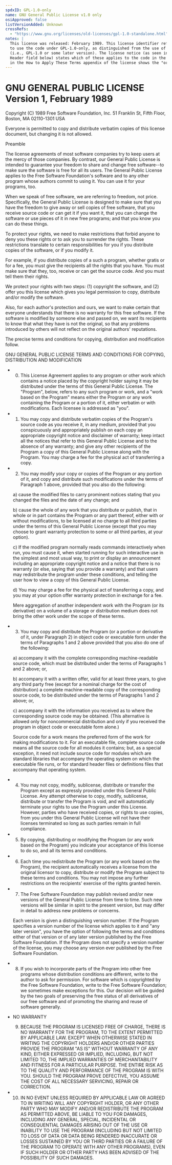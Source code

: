 ```yaml
---
spdxID: GPL-1.0-only
name: GNU General Public License v1.0 only
osiApproved: false
listVersionAdded: Unknown
crossRefs: 
  - "https://www.gnu.org/licenses/old-licenses/gpl-1.0-standalone.html"
notes: |
  This license was released: February 1989. This license identifier refers to the choice
  to use the code under GPL-1.0-only, as distinguished from the use of code under GPL-1.0-or-later
  (i.e., GPL-1.0 or some later version). The license notice (as seen in the Standard License
  Header field below) states which of these applies to the code in the file. The example
  in the How to Apply These Terms appendix of the license shows the "or later" approach.
---
```


# GNU GENERAL PUBLIC LICENSE Version 1, February 1989

Copyright (C) 1989 Free Software Foundation, Inc. 51 Franklin St, Fifth Floor, Boston, MA 02110-1301 USA

Everyone is permitted to copy and distribute verbatim copies of this license document, but changing it is not allowed.

Preamble

The license agreements of most software companies try to keep users at the mercy of those companies. By contrast, our General Public License is intended to guarantee your freedom to share and change free software--to make sure the software is free for all its users. The General Public License applies to the Free Software Foundation's software and to any other program whose authors commit to using it. You can use it for your programs, too.

When we speak of free software, we are referring to freedom, not price. Specifically, the General Public License is designed to make sure that you have the freedom to give away or sell copies of free software, that you receive source code or can get it if you want it, that you can change the software or use pieces of it in new free programs; and that you know you can do these things.

To protect your rights, we need to make restrictions that forbid anyone to deny you these rights or to ask you to surrender the rights. These restrictions translate to certain responsibilities for you if you distribute copies of the software, or if you modify it.

For example, if you distribute copies of a such a program, whether gratis or for a fee, you must give the recipients all the rights that you have. You must make sure that they, too, receive or can get the source code. And you must tell them their rights.

We protect your rights with two steps: (1) copyright the software, and (2) offer you this license which gives you legal permission to copy, distribute and/or modify the software.

Also, for each author's protection and ours, we want to make certain that everyone understands that there is no warranty for this free software. If the software is modified by someone else and passed on, we want its recipients to know that what they have is not the original, so that any problems introduced by others will not reflect on the original authors' reputations.

The precise terms and conditions for copying, distribution and modification follow.

GNU GENERAL PUBLIC LICENSE TERMS AND CONDITIONS FOR COPYING, DISTRIBUTION AND MODIFICATION

-
  0. This License Agreement applies to any program or other work which contains a notice placed by the copyright holder saying it may be distributed under the terms of this General Public License. The "Program", below, refers to any such program or work, and a "work based on the Program" means either the Program or any work containing the Program or a portion of it, either verbatim or with modifications. Each licensee is addressed as "you".

-
  1. You may copy and distribute verbatim copies of the Program's source code as you receive it, in any medium, provided that you conspicuously and appropriately publish on each copy an appropriate copyright notice and disclaimer of warranty; keep intact all the notices that refer to this General Public License and to the absence of any warranty; and give any other recipients of the Program a copy of this General Public License along with the Program. You may charge a fee for the physical act of transferring a copy.

-
  2. You may modify your copy or copies of the Program or any portion of it, and copy and distribute such modifications under the terms of Paragraph 1 above, provided that you also do the following:

  a) cause the modified files to carry prominent notices stating that you changed the files and the date of any change; and

  b) cause the whole of any work that you distribute or publish, that in whole or in part contains the Program or any part thereof, either with or without modifications, to be licensed at no charge to all third parties under the terms of this General Public License (except that you may choose to grant warranty protection to some or all third parties, at your option).

  c) If the modified program normally reads commands interactively when run, you must cause it, when started running for such interactive use in the simplest and most usual way, to print or display an announcement including an appropriate copyright notice and a notice that there is no warranty (or else, saying that you provide a warranty) and that users may redistribute the program under these conditions, and telling the user how to view a copy of this General Public License.

  d) You may charge a fee for the physical act of transferring a copy, and you may at your option offer warranty protection in exchange for a fee.

  Mere aggregation of another independent work with the Program (or its derivative) on a volume of a storage or distribution medium does not bring the other work under the scope of these terms.

-
  3. You may copy and distribute the Program (or a portion or derivative of it, under Paragraph 2) in object code or executable form under the terms of Paragraphs 1 and 2 above provided that you also do one of the following:

  a) accompany it with the complete corresponding machine-readable source code, which must be distributed under the terms of Paragraphs 1 and 2 above; or,

  b) accompany it with a written offer, valid for at least three years, to give any third party free (except for a nominal charge for the cost of distribution) a complete machine-readable copy of the corresponding source code, to be distributed under the terms of Paragraphs 1 and 2 above; or,

  c) accompany it with the information you received as to where the corresponding source code may be obtained. (This alternative is allowed only for noncommercial distribution and only if you received the program in object code or executable form alone.)

  Source code for a work means the preferred form of the work for making modifications to it. For an executable file, complete source code means all the source code for all modules it contains; but, as a special exception, it need not include source code for modules which are standard libraries that accompany the operating system on which the executable file runs, or for standard header files or definitions files that accompany that operating system.

-
  4. You may not copy, modify, sublicense, distribute or transfer the Program except as expressly provided under this General Public License. Any attempt otherwise to copy, modify, sublicense, distribute or transfer the Program is void, and will automatically terminate your rights to use the Program under this License. However, parties who have received copies, or rights to use copies, from you under this General Public License will not have their licenses terminated so long as such parties remain in full compliance.

-
  5. By copying, distributing or modifying the Program (or any work based on the Program) you indicate your acceptance of this license to do so, and all its terms and conditions.

-
  6. Each time you redistribute the Program (or any work based on the Program), the recipient automatically receives a license from the original licensor to copy, distribute or modify the Program subject to these terms and conditions. You may not impose any further restrictions on the recipients' exercise of the rights granted herein.

-
  7. The Free Software Foundation may publish revised and/or new versions of the General Public License from time to time. Such new versions will be similar in spirit to the present version, but may differ in detail to address new problems or concerns.

  Each version is given a distinguishing version number. If the Program specifies a version number of the license which applies to it and "any later version", you have the option of following the terms and conditions either of that version or of any later version published by the Free Software Foundation. If the Program does not specify a version number of the license, you may choose any version ever published by the Free Software Foundation.

-
  8. If you wish to incorporate parts of the Program into other free programs whose distribution conditions are different, write to the author to ask for permission. For software which is copyrighted by the Free Software Foundation, write to the Free Software Foundation; we sometimes make exceptions for this. Our decision will be guided by the two goals of preserving the free status of all derivatives of our free software and of promoting the sharing and reuse of software generally.

-
  NO WARRANTY

  9. BECAUSE THE PROGRAM IS LICENSED FREE OF CHARGE, THERE IS NO WARRANTY FOR THE PROGRAM, TO THE EXTENT PERMITTED BY APPLICABLE LAW. EXCEPT WHEN OTHERWISE STATED IN WRITING THE COPYRIGHT HOLDERS AND/OR OTHER PARTIES PROVIDE THE PROGRAM "AS IS" WITHOUT WARRANTY OF ANY KIND, EITHER EXPRESSED OR IMPLIED, INCLUDING, BUT NOT LIMITED TO, THE IMPLIED WARRANTIES OF MERCHANTABILITY AND FITNESS FOR A PARTICULAR PURPOSE. THE ENTIRE RISK AS TO THE QUALITY AND PERFORMANCE OF THE PROGRAM IS WITH YOU. SHOULD THE PROGRAM PROVE DEFECTIVE, YOU ASSUME THE COST OF ALL NECESSARY SERVICING, REPAIR OR CORRECTION.

-
  10. IN NO EVENT UNLESS REQUIRED BY APPLICABLE LAW OR AGREED TO IN WRITING WILL ANY COPYRIGHT HOLDER, OR ANY OTHER PARTY WHO MAY MODIFY AND/OR REDISTRIBUTE THE PROGRAM AS PERMITTED ABOVE, BE LIABLE TO YOU FOR DAMAGES, INCLUDING ANY GENERAL, SPECIAL, INCIDENTAL OR CONSEQUENTIAL DAMAGES ARISING OUT OF THE USE OR INABILITY TO USE THE PROGRAM (INCLUDING BUT NOT LIMITED TO LOSS OF DATA OR DATA BEING RENDERED INACCURATE OR LOSSES SUSTAINED BY YOU OR THIRD PARTIES OR A FAILURE OF THE PROGRAM TO OPERATE WITH ANY OTHER PROGRAMS), EVEN IF SUCH HOLDER OR OTHER PARTY HAS BEEN ADVISED OF THE POSSIBILITY OF SUCH DAMAGES.
